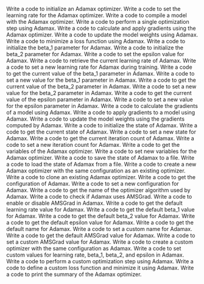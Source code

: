 Write a code to initialize an Adamax optimizer.
Write a code to set the learning rate for the Adamax optimizer.
Write a code to compile a model with the Adamax optimizer.
Write a code to perform a single optimization step using Adamax.
Write a code to calculate and apply gradients using the Adamax optimizer.
Write a code to update the model weights using Adamax.
Write a code to minimize a loss function using Adamax.
Write a code to initialize the beta_1 parameter for Adamax.
Write a code to initialize the beta_2 parameter for Adamax.
Write a code to set the epsilon value for Adamax.
Write a code to retrieve the current learning rate of Adamax.
Write a code to set a new learning rate for Adamax during training.
Write a code to get the current value of the beta_1 parameter in Adamax.
Write a code to set a new value for the beta_1 parameter in Adamax.
Write a code to get the current value of the beta_2 parameter in Adamax.
Write a code to set a new value for the beta_2 parameter in Adamax.
Write a code to get the current value of the epsilon parameter in Adamax.
Write a code to set a new value for the epsilon parameter in Adamax.
Write a code to calculate the gradients of a model using Adamax.
Write a code to apply gradients to a model using Adamax.
Write a code to update the model weights using the gradients computed by Adamax.
Write a code to initialize the state of Adamax.
Write a code to get the current state of Adamax.
Write a code to set a new state for Adamax.
Write a code to get the current iteration count of Adamax.
Write a code to set a new iteration count for Adamax.
Write a code to get the variables of the Adamax optimizer.
Write a code to set new variables for the Adamax optimizer.
Write a code to save the state of Adamax to a file.
Write a code to load the state of Adamax from a file.
Write a code to create a new Adamax optimizer with the same configuration as an existing optimizer.
Write a code to clone an existing Adamax optimizer.
Write a code to get the configuration of Adamax.
Write a code to set a new configuration for Adamax.
Write a code to get the name of the optimizer algorithm used by Adamax.
Write a code to check if Adamax uses AMSGrad.
Write a code to enable or disable AMSGrad in Adamax.
Write a code to get the default learning rate value for Adamax.
Write a code to get the default beta_1 value for Adamax.
Write a code to get the default beta_2 value for Adamax.
Write a code to get the default epsilon value for Adamax.
Write a code to get the default name for Adamax.
Write a code to set a custom name for Adamax.
Write a code to get the default AMSGrad value for Adamax.
Write a code to set a custom AMSGrad value for Adamax.
Write a code to create a custom optimizer with the same configuration as Adamax.
Write a code to set custom values for learning rate, beta_1, beta_2, and epsilon in Adamax.
Write a code to perform a custom optimization step using Adamax.
Write a code to define a custom loss function and minimize it using Adamax.
Write a code to print the summary of the Adamax optimizer.